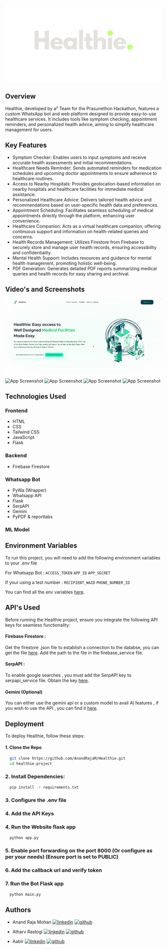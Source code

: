 ![App Screenshot](https://raw.githubusercontent.com/AnandRajaM/Healthie/main/readme/logo.png)


## Overview
Healthie, developed by a² Team for the Prasunethon Hackathon, features a custom WhatsApp bot and web platform designed to provide easy-to-use healthcare services. It includes tools like symptom checking, appointment reminders, and personalized health advice, aiming to simplify healthcare management for users.

## Key Features
- Symptom Checker: Enables users to input symptoms and receive accurate health assessments and initial recommendations.
- Healthcare Needs Reminder: Sends automated reminders for medication schedules and upcoming doctor appointments to ensure adherence to healthcare routines.
- Access to Nearby Hospitals: Provides geolocation-based information on nearby hospitals and healthcare facilities for immediate medical assistance.
- Personalized Healthcare Advice: Delivers tailored health advice and recommendations based on user-specific health data and preferences.
- Appointment Scheduling: Facilitates seamless scheduling of medical appointments directly through the platform, enhancing user convenience.
- Healthcare Companion: Acts as a virtual healthcare companion, offering continuous support and information on health-related queries and concerns.
- Health Records Management: Utilizes Firestore from Firebase to securely store and manage user health records, ensuring accessibility and confidentiality.
- Mental Health Support: Includes resources and guidance for mental health management, promoting holistic well-being.
- PDF Generation: Generates detailed PDF reports summarizing medical queries and health records for easy sharing and archival.
## Video's and Screenshots
![App Screenshot](https://raw.githubusercontent.com/AnandRajaM/Healthie/main/readme/page.png)
![App Screenshot]([https://github.com/AnandRajaM/tinkerquest2024/blob/main/images/website_landing.png](https://github.com/AnandRajaM/Healthie/blob/main/readme/page2.png))
![App Screenshot]([https://github.com/AnandRajaM/tinkerquest2024/blob/main/images/website_landing.png](https://github.com/AnandRajaM/Healthie/blob/main/readme/page3.png))
![App Screenshot]([https://github.com/AnandRajaM/tinkerquest2024/blob/main/images/website_landing.png](https://github.com/AnandRajaM/Healthie/blob/main/readme/img.png))
![App Screenshot]([https://github.com/AnandRajaM/tinkerquest2024/blob/main/images/website_landing.png](https://github.com/AnandRajaM/Healthie/blob/main/readme/img1.png))
## Technologies Used
### Frontend
- HTML
- CSS
- Tailwind CSS
- JavaScript
- Flask 

### Backend
- Firebase Firestore

### Whatsapp Bot
- PyWa (Wrapper)
- Whatsapp API
- Flask
- SerpAPI
- Gemini 
- PyPDF & reportlabs

### ML Model


## Environment Variables 

To run this project, you will need to add the following environment variables to your .env file

For Whatsapp Bot : `ACCESS_TOKEN`
`APP_ID`
`APP_SECRET`




If your using a test number : `RECIPIENT_WAID` `PHONE_NUMBER_ID`

You can find all the env variables [here](https://developers.facebook.com/).


## API's Used

Before running the Healthie project, ensure you integrate the following API keys for seamless functionality:

#### Firebase Firestore :
Get the firestore .json file to establish a connection to the databse, you can get the file [here](https://firebase.google.com/docs/firestore). Add the path to the file in the firebase_service file.

#### SerpAPI :
To enable google searches , you must add the SerpAPI key to serpapi_service file. Obtain the key [here](https://serpapi.com/).

#### Gemini (Optional)
You can either use the gemini api or a custom model to avail AI features , if you wish to use the API , you can find it [here](https://ai.google.dev/).
## Deployment

To deploy Healthie, follow these steps:

#### 1. Clone the Repo
```bash
  git clone https://github.com/AnandRajaM/Healthie.git
  cd healthie-project
```
### 2. Install Dependencies:
```bash
  pip install -r requirements.txt
```

### 3. Configure the .env file
### 4. Add the API Keys 

### 4. Run the Website flask app
```bash
  python app.py
```

### 5. Enable port forwarding on the port 8000 (Or configure as per your needs) (Ensure port is set to PUBLIC)

### 6. Add the callback url and verify token

### 7. Run the Bot Flask app
```bash
  python main.py
```





## Authors

- Anand Raja Mohan [![linkedin](https://img.shields.io/badge/linkedin-0A66C2?style=for-the-badge&logo=linkedin&logoColor=white)](https://www.linkedin.com/in/anandrajam/) [![github](https://img.shields.io/badge/github-181717?style=for-the-badge&logo=github&logoColor=white)](https://github.com/AnandRajaM)

- Atharv Rastogi [![linkedin](https://img.shields.io/badge/linkedin-0A66C2?style=for-the-badge&logo=linkedin&logoColor=white)](https://www.linkedin.com/in/atharv-rastogi-b9612a278/) [![github](https://img.shields.io/badge/github-181717?style=for-the-badge&logo=github&logoColor=white)](https://github.com/Atharv714)


- Aabir [![linkedin](https://img.shields.io/badge/linkedin-0A66C2?style=for-the-badge&logo=linkedin&logoColor=white)](https://www.linkedin.com) [![github](https://img.shields.io/badge/github-181717?style=for-the-badge&logo=github&logoColor=white)](https://github.com/aabir-2004)
